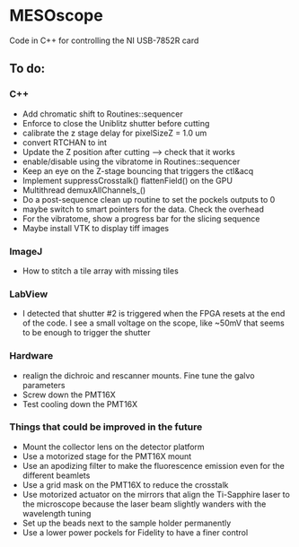 # MESOscope
Code in C++ for controlling the NI USB-7852R card

## To do:
### C++
- Add chromatic shift to Routines::sequencer
- Enforce to close the Uniblitz shutter before cutting
- calibrate the z stage delay for pixelSizeZ = 1.0 um
- convert RTCHAN to int
- Update the Z position after cutting --> check that it works
- enable/disable using the vibratome in Routines::sequencer
- Keep an eye on the Z-stage bouncing that triggers the ctl&acq
- Implement suppressCrosstalk() flattenField() on the GPU
- Multithread demuxAllChannels_()
- Do a post-sequence clean up routine to set the pockels outputs to 0
- maybe switch to smart pointers for the data. Check the overhead
- For the vibratome, show a progress bar for the slicing sequence
- Maybe install VTK to display tiff images

### ImageJ
- How to stitch a tile array with missing tiles

### LabView
- I detected that shutter #2 is triggered when the FPGA resets at the end of the code. I see a small voltage on the scope, like ~50mV that seems to be enough to trigger the shutter

### Hardware
- realign the dichroic and rescanner mounts. Fine tune the galvo parameters
- Screw down the PMT16X
- Test cooling down the PMT16X


### Things that could be improved in the future
- Mount the collector lens on the detector platform
- Use a motorized stage for the PMT16X mount
- Use an apodizing filter to make the fluorescence emission even for the different beamlets
- Use a grid mask on the PMT16X to reduce the crosstalk
- Use motorized actuator on the mirrors that align the Ti-Sapphire laser to the microscope because the laser beam slightly wanders with the wavelength tuning
- Set up the beads next to the sample holder permanently
- Use a lower power pockels for Fidelity to have a finer control